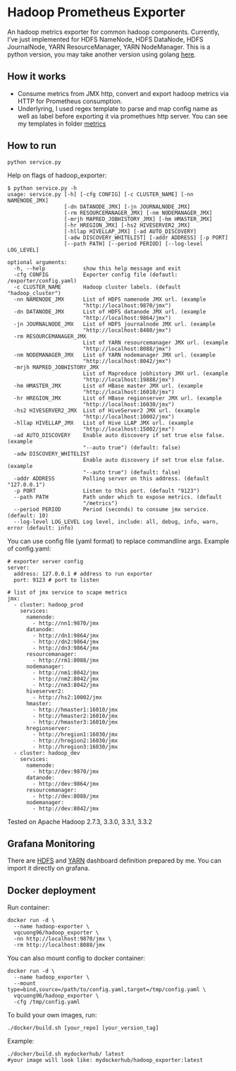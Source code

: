 # Hadoop Prometheus Exporter
An hadoop metrics exporter for common hadoop components. Currently, I've just implemented for HDFS NameNode, HDFS DataNode, HDFS JournalNode, YARN ResourceManager, YARN NodeManager. This is a python version, you may take another version using golang [here](https://github.com/vqcuong/hadoop_metric_exporter).

## How it works
- Consume metrics from JMX http, convert and export hadoop metrics via HTTP for Prometheus consumption.
- Underlyring, I used regex template to parse and map config name as well as label before exporting it via promethues http server. You can see my templates in folder [metrics](./metrics)

## How to run
```
python service.py
```

Help on flags of hadoop_exporter:
```
$ python service.py -h
usage: service.py [-h] [-cfg CONFIG] [-c CLUSTER_NAME] [-nn NAMENODE_JMX]
                  [-dn DATANODE_JMX] [-jn JOURNALNODE_JMX]
                  [-rm RESOURCEMANAGER_JMX] [-nm NODEMANAGER_JMX]
                  [-mrjh MAPRED_JOBHISTORY_JMX] [-hm HMASTER_JMX]
                  [-hr HREGION_JMX] [-hs2 HIVESERVER2_JMX]
                  [-hllap HIVELLAP_JMX] [-ad AUTO_DISCOVERY]
                  [-adw DISCOVERY_WHITELIST] [-addr ADDRESS] [-p PORT]
                  [--path PATH] [--period PERIOD] [--log-level LOG_LEVEL]

optional arguments:
  -h, --help            show this help message and exit
  -cfg CONFIG           Exporter config file (defautl: /exporter/config.yaml)
  -c CLUSTER_NAME       Hadoop cluster labels. (default "hadoop_cluster")
  -nn NAMENODE_JMX      List of HDFS namenode JMX url. (example
                        "http://localhost:9870/jmx")
  -dn DATANODE_JMX      List of HDFS datanode JMX url. (example
                        "http://localhost:9864/jmx")
  -jn JOURNALNODE_JMX   List of HDFS journalnode JMX url. (example
                        "http://localhost:8480/jmx")
  -rm RESOURCEMANAGER_JMX
                        List of YARN resourcemanager JMX url. (example
                        "http://localhost:8088/jmx")
  -nm NODEMANAGER_JMX   List of YARN nodemanager JMX url. (example
                        "http://localhost:8042/jmx")
  -mrjh MAPRED_JOBHISTORY_JMX
                        List of Mapreduce jobhistory JMX url. (example
                        "http://localhost:19888/jmx")
  -hm HMASTER_JMX       List of HBase master JMX url. (example
                        "http://localhost:16010/jmx")
  -hr HREGION_JMX       List of HBase regionserver JMX url. (example
                        "http://localhost:16030/jmx")
  -hs2 HIVESERVER2_JMX  List of HiveServer2 JMX url. (example
                        "http://localhost:10002/jmx")
  -hllap HIVELLAP_JMX   List of Hive LLAP JMX url. (example
                        "http://localhost:15002/jmx")
  -ad AUTO_DISCOVERY    Enable auto discovery if set true else false. (example
                        "--auto true") (default: false)
  -adw DISCOVERY_WHITELIST
                        Enable auto discovery if set true else false. (example
                        "--auto true") (default: false)
  -addr ADDRESS         Polling server on this address. (default "127.0.0.1")
  -p PORT               Listen to this port. (default "9123")
  --path PATH           Path under which to expose metrics. (default
                        "/metrics")
  --period PERIOD       Period (seconds) to consume jmx service. (default: 10)
  --log-level LOG_LEVEL Log level, include: all, debug, info, warn, error (default: info)
```

You can use config file (yaml format) to replace commandline args. Example of config.yaml:
```
# exporter server config
server:
  address: 127.0.0.1 # address to run exporter
  port: 9123 # port to listen

# list of jmx service to scape metrics
jmx:
  - cluster: hadoop_prod
    services:
      namenode:
        - http://nn1:9870/jmx
      datanode:
        - http://dn1:9864/jmx
        - http://dn2:9864/jmx
        - http://dn3:9864/jmx
      resourcemanager:
        - http://rm1:8088/jmx
      nodemanager:
        - http://nm1:8042/jmx
        - http://nm2:8042/jmx
        - http://nm3:8042/jmx
      hiveserver2:
        - http://hs2:10002/jmx
      hmaster:
        - http://hmaster1:16010/jmx
        - http://hmaster2:16010/jmx
        - http://hmaster3:16010/jmx
      hregionserver:
        - http://hregion1:16030/jmx
        - http://hregion2:16030/jmx
        - http://hregion3:16030/jmx
  - cluster: hadoop_dev
    services:
      namenode:
        - http://dev:9870/jmx
      datanode:
        - http://dev:9864/jmx
      resourcemanager:
        - http://dev:8088/jmx
      nodemanager:
        - http://dev:8042/jmx
```

Tested on Apache Hadoop 2.7.3, 3.3.0, 3.3.1, 3.3.2

## Grafana Monitoring
There are [HDFS](./dashboards/hdfs.json) and [YARN](./dashboards/yarn.json) dashboard definition prepared by me. You can import it directly on grafana.

## Docker deployment

Run container:
```
docker run -d \
  --name hadoop-exporter \
  vqcuong96/hadoop_exporter \
  -nn http://localhost:9870/jmx \
  -rm http://localhost:8088/jmx
```

You can also mount config to docker container:
```
docker run -d \
  --name hadoop_exporter \
  --mount type=bind,source=/path/to/config.yaml,target=/tmp/config.yaml \
  vqcuong96/hadoop_exporter \
  -cfg /tmp/config.yaml
```

To build your own images, run:
```
./docker/build.sh [your_repo] [your_version_tag]
```

Example:
```
./docker/build.sh mydockerhub/ latest 
#your image will look like: mydockerhub/hadoop_exporter:latest
```
